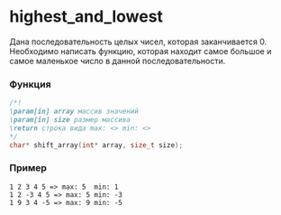 # highest_and_lowest

Дана последовательность целых чисел, которая заканчивается 0. Необходимо написать функцию, которая находит самое большое и самое маленькое число в данной последовательности.

### Функция
```c++
/*!
\param[in] array массив значений
\param[in] size размер массива
\return строка вида max: <> min: <>
*/
char* shift_array(int* array, size_t size);
```

### Пример
```
1 2 3 4 5 => max: 5  min: 1
1 2 -3 4 5 => max: 5 min: -3
1 9 3 4 -5 => max: 9 min: -5
```
